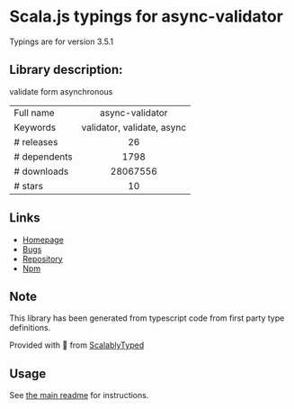 
# Scala.js typings for async-validator

Typings are for version 3.5.1

## Library description:
validate form asynchronous

|                    |                 |
| ------------------ | :-------------: |
| Full name          | async-validator |
| Keywords           | validator, validate, async |
| # releases         | 26 |
| # dependents       | 1798 |
| # downloads        | 28067556 |
| # stars            | 10 |

## Links
- [Homepage](https://github.com/yiminghe/async-validator)
- [Bugs](https://github.com/yiminghe/async-validator/issues)
- [Repository](https://github.com/yiminghe/async-validator)
- [Npm](https://www.npmjs.com/package/async-validator)
    


## Note
This library has been generated from typescript code from first party type definitions.

Provided with :purple_heart: from [ScalablyTyped](https://github.com/oyvindberg/ScalablyTyped)

## Usage
See [the main readme](../../readme.md) for instructions.


